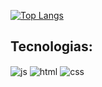 
[![Top Langs](https://github-readme-stats.vercel.app/api/top-langs/?username=wesleykaihara&layout=compact)](https://github.com/wesleykaihara/github-readme-stats)

## Tecnologias: 

<div style="display:inline-block">
  <img align="center" alt="js" src="https://img.shields.io/badge/JavaScript-323330?style=for-the-badge&logo=javascript&logoColor=F7DF1E">
  <img align="center" alt="html" src="https://img.shields.io/badge/HTML5-E34F26?style=for-the-badge&logo=html5&logoColor=white">
  <img align="center" alt="css" src ="https://img.shields.io/badge/CSS3-1572B6?style=for-the-badge&logo=css3&logoColor=white"
</div><br>
  

